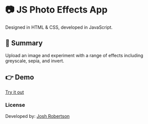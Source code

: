 # :camera: JS Photo Effects App

Designed in HTML & CSS, developed in JavaScript.

## :pushpin: Summary

Upload an image and experiment with a range of effects including greyscale, sepia, and invert.

## :point_right: Demo

[Try it out](https://joshuarobertson.github.io/photo-effects/)

### License

Developed by: [Josh Robertson](https://github.com/JoshuaRobertson/)
